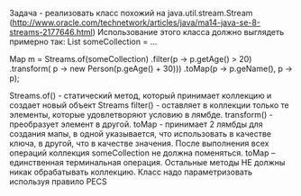 Задача - реализовать класс похожий на java.util.stream.Stream (http://www.oracle.com/technetwork/articles/java/ma14-java-se-8-streams-2177646.html)
Использование этого класса должно выглядеть примерно так:
List<Person> someCollection = ...

Map m = Streams.of(someCollection)
                                      .filter(p -> p.getAge() > 20)
                                      .transform( p -> new Person(p.geAge() + 30)))
                                      .toMap(p -> p.geName(), p -> p);

Streams.of() - статический метод, который принимает коллекцию и создает новый объект Streams
filter() - оставляет в коллекции только те элементы, которые удовлетворяют условию в лямбде.
transform() - преобразует элемент в другой.
toMap - принимает 2 лямбды для создания мапы, в одной указывается, что использовать в качестве ключа, в другой, что в качестве значения.
После выполнения всех операций коллекция someCollection не должна поменяться.
toMap – единственная терминальная операция. Остальные методы НЕ должны никак обрабатывать коллекцию.
Класс надо параметризовать используя правило PECS
